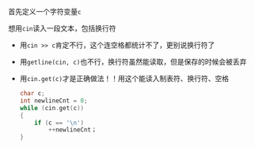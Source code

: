 首先定义一个字符变量`c`

想用`cin`读入一段文本，包括换行符

- 用`cin >> c`肯定不行，这个连空格都统计不了，更别说换行符了

- 用`getline(cin, c)`也不行，换行符虽然能读取，但是保存的时候会被丢弃

- 用`cin.get(c)`才是正确做法！！用这个能读入制表符、换行符、空格

  ```C++
  char c;
  int newlineCnt = 0;
  while (cin.get(c))
  {
      if (c == '\n')
          ++newlineCnt；
  }
  ```

  
